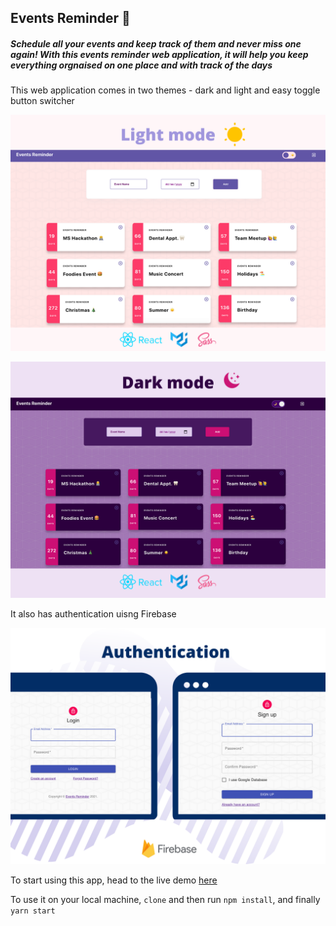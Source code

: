 ## Events Reminder 📝

##### Schedule all your events and keep track of them and never miss one again! With this events reminder web application, it will help you keep everything orgnaised on one place and with track of the days 


This web application comes in two themes - dark and light and easy toggle button switcher


![Light-mode](https://github.com/aymanxdev/events-reminder/blob/main/public/images/light-mode.png)

![dark-mode](https://github.com/aymanxdev/events-reminder/blob/main/public/images/dark-mode.png)

It also has authentication uisng Firebase 

![Authentication](https://github.com/aymanxdev/events-reminder/blob/main/public/images/Authentication%20.png)

To start using this app, head to the live demo [here](#)

To use it on your local machine, `clone` and then run `npm install`, and finally `yarn start` 
